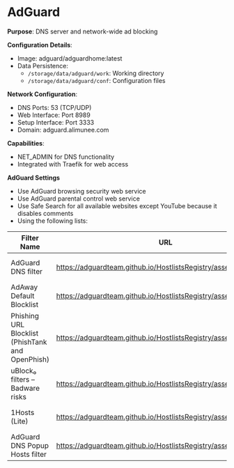 # AdGuard

**Purpose**: DNS server and network-wide ad blocking

**Configuration Details**:

- Image: adguard/adguardhome:latest
- Data Persistence:
  - `/storage/data/adguard/work`: Working directory
  - `/storage/data/adguard/conf`: Configuration files

**Network Configuration**:

- DNS Ports: 53 (TCP/UDP)
- Web Interface: Port 8989
- Setup Interface: Port 3333
- Domain: adguard.alimunee.com

**Capabilities**:

- NET_ADMIN for DNS functionality
- Integrated with Traefik for web access

**AdGuard Settings**

- Use AdGuard browsing security web service
- Use AdGuard parental control web service
- Use Safe Search for all available websites except YouTube because it disables comments
- Using the following lists:

| Filter Name                                      | URL                                                                  | Entries | Updated           |
| ------------------------------------------------ | -------------------------------------------------------------------- | ------- | ----------------- |
| AdGuard DNS filter                               | https://adguardteam.github.io/HostlistsRegistry/assets/filter_1.txt  | 55,465  | February 22, 2025 |
| AdAway Default Blocklist                         | https://adguardteam.github.io/HostlistsRegistry/assets/filter_2.txt  | 0       | –                 |
| Phishing URL Blocklist (PhishTank and OpenPhish) | https://adguardteam.github.io/HostlistsRegistry/assets/filter_30.txt | 1,500   | February 22, 2025 |
| uBlock₀ filters – Badware risks                  | https://adguardteam.github.io/HostlistsRegistry/assets/filter_50.txt | 2,881   | February 22, 2025 |
| 1Hosts (Lite)                                    | https://adguardteam.github.io/HostlistsRegistry/assets/filter_24.txt | 92,033  | February 22, 2025 |
| AdGuard DNS Popup Hosts filter                   | https://adguardteam.github.io/HostlistsRegistry/assets/filter_59.txt | 1,431   | February 22, 2025 |
